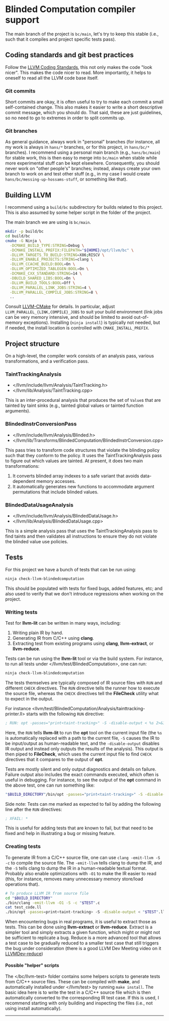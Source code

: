 # Blinded Computation compiler support

The main branch of the project is `bc/main`, let's try to keep this stable
(i.e., such that it compiles and project specific tests pass). 

## Coding standards and git best practices 

Follow the [LLVM Coding Standards], this not only makes the code "look nicer".
This makes the code nicer to read. More importantly, it helps to oneself to read
all the LLVM code base itself.


### Git commits

Short commits are okay, it is often useful to try to make each commit a small
self-contained change. This also makes it easier to write a short descriptive
commit message, which you should do. That said, these are just guidelines, so no
need to go to extremes in order to split commits up.

### Git branches

As general guidance, always work in "personal" branches (for instance, all my
work is always in `hans/*` branches, or for this project, in `hans/bc/*`
branches). I recommend using a personal main branch (e.g., `hans/bc/main`) for
stable work, this is then easy to merge into `bc/main` when stable while more
experimental stuff can be kept elsewhere. Consequently, you should never work on
"other people's" branches; instead, always create your own branch to work on and
test other stuff (e.g., in my case I would create
`hans/bc/messing-up-hossams-stuff`, or something like that).

## Building LLVM

I recommend using a `build/bc` subdirectory for builds related to this project.
This is also assumed by some helper script in the </bc> folder of the project.

The main branch we are using is `bc/main`.

```sh
mkdir -p build/bc
cd build/bc
cmake -G Ninja \
  -DCMAKE_BUILD_TYPE:STRING=Debug \
  -DCMAKE_INSTALL_PREFIX:FILEPATH="${HOME}/opt/llvm/bc" \
  -DLLVM_TARGETS_TO_BUILD:STRING=X86;RISCV \
  -DLLVM_ENABLE_PROJECTS:STRING=clang \
  -DLLVM_CCACHE_BUILD:BOOL=On \
  -DLLVM_OPTIMIZED_TABLEGEN:BOOL=On \
  -DCMAKE_CXX_STANDARD:STRING=14 \
  -DBUILD_SHARED_LIBS:BOOL=On \
  -DLLVM_BUILD_TOOLS:BOOL=Off \
  -DLLVM_PARALLEL_LINK_JOBS:STRING=4 \
  -DLLVM_PARALLEL_COMPILE_JOBS:STRING=8 \
  ..
```

Consult [LLVM-CMake] for details. In particular, adjust
`LLVM_PARALLEL_{LINK,COMPILE}_JOBS` to suit your build environment (link jobs
can be very memory intensive, and should be limited to avoid out-of-memory
exceptions). Installing (`ninja install`) is typically not needed, but if
needed, the install location is controlled with `CMAKE_INSTALL_PREFIX`.

## Project structure

On a high-level, the compiler work consists of an analysis pass, various
transformations, and a verification pass.

### TaintTrackingAnalysis

- </llvm/include/llvm/Analysis/TaintTracking.h>
- </llvm/lib/Analysis/TaintTracking.cpp>

This is an inter-procedural analysis that produces the set of `Value`s that are
tainted by taint sinks (e.g., tainted global values or tainted function
arguments).

### BlindedInstrConversionPass

- </llvm/include/llvm/Analysis/Blinded.h>
- </llvm/lib/Transforms/BlindedComputation/BlindedInstrConversion.cpp>

This pass tries to transform code structures that violate the blinding policy
such that they conform to the policy.  It uses the TaintTrackingAnalysis pass to
figure out which values are tainted. At present, it does two main
transformations:

1) It converts blinded array indexes to a safe variant that avoids
   data-dependent memory accesses.  
2) It automatically generates new functions to
   accommodate argument permutations that include blinded values.

### BlindedDataUsageAnalysis

- </llvm/include/llvm/Analysis/BlindedDataUsage.h>
- </llvm/lib/Analysis/BlindedDataUsage.cpp>

This is a simple analysis pass that uses the TaintTrackingAnalysis pass to find
taints and then validates all instructions to ensure they do not violate the
blinded value use policies.

## Tests

For this project we have a bunch of tests that can be run using:

```sh
ninja check-llvm-blindedcomputation
```

This should be populated with tests for fixed bugs, added features, etc; and
also used to verify that we don't introduce regressions when working on the
project.

### Writing tests

Test for **llvm-lit** can be written in many ways, including: 

1) Writing plain IR by hand. 
2) Generating IR from C/C++ using **clang**.
3) Extracting test from existing programs using **clang**, **llvm-extract**, or **llvm-reduce**.

Tests can be run using the **llvm-lit** tool or via the build system. For instance, to run all tests under </llvm/test/BlindedComputation>, one can run:

```sh
ninja check-llvm-blindedcomputation
```

The tests themselves are typically composed of IR source files with `RUN` and
different `CHECK` directives. The `RUN` directive tells the runner how to
execute the source file, whereas the `CHECK` directives tell the **FileCheck**
utility what to expect in the output.

For instance <llvm/test/BlindedComputation/Analysis/tainttracking-printer.ll> starts with the following `RUN` directive:

```llvm
; RUN: opt -passes="print<taint-tracking>" -S -disable-output < %s 2>&1 | FileCheck %s
```

Here, the `RUN` tells **llvm-lit** to run the **opt** tool on the current input
file (the `%s` is automatically replaced with a path to the current file, `-S`
causes the IR to be input/output as human-readable text, and the
`-disable-output` disables IR output and instead only outputs the results of the
analysis). This output is then piped to **FileCheck**, which uses the current
input file to find `CHECK` directives that it compares to the output of **opt**.

Tests are mostly silent and only output diagnostics and details on failure.
Failure output also includes the exact commands executed, which often is useful
in debugging. For instance, to see the output of the **opt** command in the
above test, one can run something like:

```sh
"$BUILD_DIRECTORY"/bin/opt -passes="print<taint-tracking>" -S -disable-output < "$SOURCE_DIRECTORY"/llvm/test/BlindedComputation/Analysis/tainttracking-printer.ll 2>&1
```

Side note: Tests can me marked as expected to fail by adding the following line
after the `RUN` directives:

```llvm
; XFAIL: *
```

This is useful for adding tests that are known to fail, but that need to be
fixed and help in illustrating a bug or missing feature.

### Creating tests

To generate IR from a C/C++ source file, one can use `clang -emit-llvm -S -c` to
compile the source file. The `-emit-llvm` tells clang to dump the IR, and the
`-S` tells clang to dump the IR in a human-readable textual format. Probably
also enable optimizations with `-O1` to make the IR easier to read (this, for
instance, removes many unnecessary memory store/load operations that).

```sh
# To produce LLVM IR from source file
cd "$BUILD_DIRECTORY"
./bin/clang -emit-llvm -O1 -S -c "$TEST".c
cat test_code.ll
./bin/opt -passes=print<taint-tracking> -S -disable-output < "$TEST".ll
```

When encountering bugs in real programs, it is useful to extract those as tests.
This can be done using **llvm-extract** or **llvm-reduce**. Extract is a simpler
tool and simply extracts a given function, which might or might not be
sufficient to replicate a bug. Reduce is a more advanced tool that allows a test
case to be gradually reduced to a smaller test case that still triggers the bug
under consideration (there is a good LLVM Dev Meeting video on it
[LLVMDev-reduce])

#### Possible "helper" scripts

The </bc/llvm-test> folder contains some helpers scripts to generate tests from
C/C++ source files. These can be compiled with **make**, and automatically
installed under </llvm/test> by running `make install`. The basic idea here is
to write the test in a C/C++ source file which is then automatically converted
to the corresponding IR test case. If this is used, I recommend starting with
only building and inspecting the files (i.e., not using install automatically).

---

[LLVM-FileCheck]: https://llvm.org/docs/CommandGuide/FileCheck.html
[LLVM-IR]: https://llvm.org/docs/LangRef.html
[LLVM-CMake]: https://llvm.org/docs/CMake.html
[LLVMDev-reduce]: https://www.youtube.com/watch?v=n1jDj7J9N8c
[LLVM Coding Standards]: https://llvm.org/docs/CodingStandards.html
